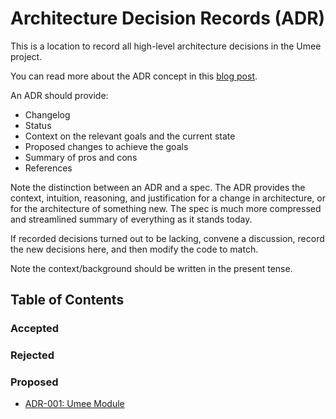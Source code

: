 # Architecture Decision Records (ADR)

This is a location to record all high-level architecture decisions in the Umee
project.

You can read more about the ADR concept in this [blog post](https://product.reverb.com/documenting-architecture-decisions-the-reverb-way-a3563bb24bd0#.78xhdix6t).

An ADR should provide:

- Changelog
- Status
- Context on the relevant goals and the current state
- Proposed changes to achieve the goals
- Summary of pros and cons
- References

Note the distinction between an ADR and a spec. The ADR provides the context,
intuition, reasoning, and justification for a change in architecture, or for the
architecture of something new. The spec is much more compressed and streamlined
summary of everything as it stands today.

If recorded decisions turned out to be lacking, convene a discussion, record the
new decisions here, and then modify the code to match.

Note the context/background should be written in the present tense.

## Table of Contents

### Accepted

### Rejected

### Proposed

- [ADR-001: Umee Module](./adr-001-umee-module.md)
